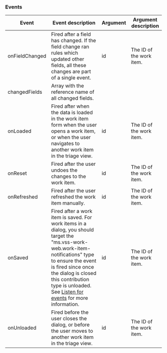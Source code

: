 <p></p>

### Events

| Event          | Event description                                                                                                                                                                                                                                                                                              | Argument | Argument description     |
| -------------- | -------------------------------------------------------------------------------------------------------------------------------------------------------------------------------------------------------------------------------------------------------------------------------------------------------------- | -------- | ------------------------ |
| onFieldChanged | Fired after a field has changed. If the field change ran rules which updated other fields, all these changes are part of a single event.                                                                                                                                                                       | id       | The ID of the work item. |
| changedFields  | Array with the reference name of all changed fields.                                                                                                                                                                                                                                                           |          |                          |
| onLoaded       | Fired after when the data is loaded in the work item form when the user opens a work item, or when the user navigates to another work item in the triage view.                                                                                                                                                 | id       | The ID of the work item. |
| onReset        | Fired after the user undoes the changes to the work item.                                                                                                                                                                                                                                                      | id       | The ID of the work item. |
| onRefreshed    | Fired after the user refreshed the work item manually.                                                                                                                                                                                                                                                         | id       | The ID of the work item. |
| onSaved        | Fired after a work item is saved. For work items in a dialog, you should target the "ms.vss-work-web.work-item-notifications" type to ensure the event is fired since once the dialog is closed this contribution type is unloaded. See <a href="#listenforevents">Listen for events</a> for more information. | id       | The ID of the work item. |
| onUnloaded     | Fired before the user closes the dialog, or before the user moves to another work item in the triage view.                                                                                                                                                                                                     | id       | The ID of the work item. |
